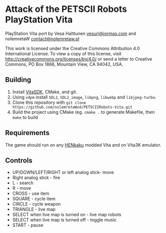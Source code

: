 # Attack of the PETSCII Robots PlayStation Vita
PlayStation Vita port by Vesa Halttunen <vesuri@jormas.com> and nolemretaW <contact@nolemretaw.pl>

This work is licensed under the Creative Commons Attribution 4.0 International License. To view a copy of this license, visit http://creativecommons.org/licenses/by/4.0/ or send a letter to Creative Commons, PO Box 1866, Mountain View, CA 94042, USA.

## Building
1. Install [VitaSDK](https://vitasdk.org/), CMake, and git. 
2. Using `vdpm` install `SDL2`, `SDL2_image`, `libpng`, `libwebp` and `libjpeg-turbo`.
3. Clone this repository with `git clone https://github.com/nolemretaWxd/PETSCIIRobots-Vita.git`
4. Build the project using CMake (eg. `cmake .` to generate Makefile, then `make` to build

## Requirements
The game should run on any [HENkaku](https://henkaku.xyz/) modded Vita and on Vita3K emulator.

## Controls
- UP/DOWN/LEFT/RIGHT or left analog stick- move
- Right analog stick - fire
- L - search
- R - move
- CROSS - use item
- SQUARE - cycle item
- CIRCLE - cycle weapon
- TRIANGLE - live map
- SELECT when live map is turned on - live map robots
- SELECT when live map is turned off - toggle music
- START - pause

